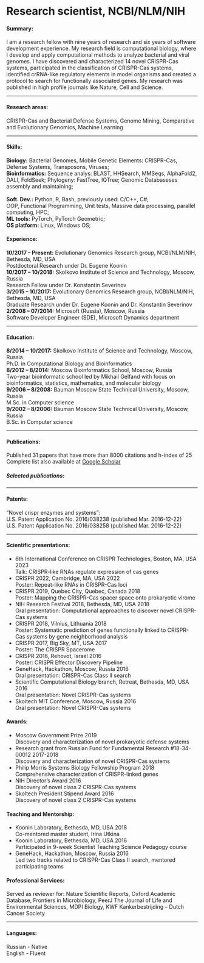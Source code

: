 # Research scientist, NCBI/NLM/NIH

#### Summary: 
I am a research fellow with nine years of research and six years of software development experience. My research field is computational biology, where I develop and apply computational methods to analyze bacterial and viral genomes. I have discovered and characterized 14 novel CRISPR-Cas systems, participated in the classification of CRISPR-Cas systems, identified crRNA-like regulatory elements in model organisms and created a protocol to search for functionally associated genes. My research was published in high profile journals like Nature, Cell and Science. 
* * *

#### Research areas:
CRISPR-Cas and Bacterial Defense Systems, Genome Mining, Comparative and Evolutionary Genomics, Machine Learning
* * *

#### Skills:
**Biology:** Bacterial Genomes, Mobile Genetic Elements: CRISPR-Cas, Defense Systems, Transposons, Viruses;<br>
**Bioinformatics:** Sequence analys: BLAST, HHSearch, MMSeqs, AlphaFold2, DALI, FoldSeek; Phylogeny: FastTree, IQTree; Genomic Databaseses assembly and maintaining;<br>   
**Soft. Dev.:** Python, R, Bash, previously used: C/C++, C#;<br>OOP, Functional Programming, Unit tests, Massive data processing, parallel computing, HPC;<br>
**ML tools:** PyTorch, PyTorch Geometric;<br>
**OS platform:** Linux, Windows OS;


#### Experience:
**10/2017 – Present:** Evolutionary Genomics Research group, NCBI/NLM/NIH, Bethesda, MD, USA<br>Postdoctoral Research under Dr. Eugene Koonin<br> 
**10/2017 – 10/2018:** Skolkovo Institute of Science and Technology, Moscow, Russia<br>Research Fellow under Dr. Konstantin Severinov<br>
**3/2015 – 10/2017:** Evolutionary Genomics Research group, NCBI/NLM/NIH, Bethesda, MD, USA<br>Graduate Research under Dr. Eugene Koonin and Dr. Konstantin Severinov<br>
**2/2008 – 07/2014:** Microsoft (Russia), Moscow, Russia<br>Software Developer Engineer (SDE), Microsoft Dynamics department
* * *

#### Education:
**8/2014 – 10/2017:** Skolkovo Institute of Science and Technology, Moscow, Russia<br>Ph.D. in Computational Biology and Bioinformatics<br>
**8/2012 – 8/2014:** Moscow Bioinformatics School, Moscow, Russia<br>Two-year bioinformatic school led by Mikhail Gelfand with focus on bioinformatics, statistics, mathematics, and molecular biology<br>
**9/2006 – 8/2008:** Bauman Moscow State Technical University, Moscow, Russia<br>M.Sc. in Computer science<br>
**9/2002 – 8/2006:** Bauman Moscow State Technical University, Moscow, Russia<br>B.Sc. in Computer science
* * *

#### Publications:
Published 31 papers that have more than 8000 citations and h-index of 25
Complete list also available at [Google Scholar](https://scholar.google.com/citations?hl=en&user=X6lCOCAAAAAJ&view_op=list_works)
##### Selected publications:
* * *

#### Patents:
“Novel crispr enzymes and systems”:<br>
U.S. Patent Application No. 2016/038238 (published Mar. 2016-12-22)<br>
U.S. Patent Application No. 2016/038258 (published Mar. 2016-12-22)
* * *

#### Scientific presentations:
*   6th International Conference on CRISPR Technologies, Boston, MA, USA 2023<br>Talk: CRISPR-like RNAs regulate expression of cas genes<br style="line-height: 10px" />
*   CRISPR 2022, Cambridge, MA, USA 2022<br>Poster: Repeat-like RNAs in CRISPR-Cas loci<br style="line-height: 10px" />
*   CRISPR 2019, Quebec City, Quebec, Canada 2018<br>Poster: Mapping the CRISPR-Cas spacer space onto prokaryotic virome<br style="line-height: 10px" />
*   NIH Research Festival 2018, Bethesda, MD, USA 2018<br>Oral presentation: Computational approaches to discover novel CRISPR-Cas systems<br style="line-height: 10px" />
*   CRISPR 2018, Vilnius, Lithuania 2018<br>Poster: Systematic prediction of genes functionally linked to CRISPR-Cas systems by gene neighborhood analysis<br style="line-height: 10px" />
*   CRISPR 2017, Big Sky, MT, USA 2017<br>Poster: The CRISPR Spacerome<br style="line-height: 10px" />
*   CRISPR 2016, Rehovot, Israel 2016<br>Poster: CRISPR Effector Discovery Pipeline<br style="line-height: 10px" />
*   GeneHack, Hackathon, Moscow, Russia 2016<br>Oral presentation: CRISPR-Cas Class II search<br style="line-height: 10px" />
*   Scientific Computational Biology branch, Retreat, Bethesda, MD, USA 2016<br>Oral presentation: Novel CRISPR-Cas systems<br style="line-height: 10px" />
*   Skoltech MIT Conference, Moscow, Russia 2016<br>Oral presentation: Novel CRISPR-Cas systems<br>

#### Awards:
*   Moscow Government Prize 2019<br>Discovery and characterization of novel prokaryotic defense systems<br style="line-height: 10px" />
*   Research grant from Russian Fund for Fundamental Research #18-34-00012 2017-2018<br>Discovery and characterization of novel CRISPR-Cas systems<br style="line-height: 10px" />
*   Philip Morris Systems Biology Fellowship Program 2018<br>Comprehensive characterization of CRISPR-linked genes<br style="line-height: 10px" />
*   NIH Director’s Award 2016<br>Discovery of novel class 2 CRISPR-Cas systems<br style="line-height: 10px" />
*   Skoltech President Stipend Award 2016<br>Discovery of novel class 2 CRISPR-Cas systems<br>

#### Teaching and Mentorship:
*   Koonin Laboratory, Bethesda, MD, USA 2018<br>Co-mentored master student, Irina Utkina<br>
*   Koonin Laboratory, Bethesda, MD, USA 2016<br>Participated in 9-week Scientist Teaching Science Pedagogy course<br>
*   GeneHack, Hackathon, Moscow, Russia 2016<br>Led two tracks related to CRISPR-Cas Class II search, mentored participating teams<br>

#### Professional Services:
Served as reviewer for: Nature Scientific Reports, Oxford Academic Database,
Frontiers in Microbiology, PeerJ The Journal of Life and Environmental Sciences, MDPI Biology, KWF 
Kankerbestrijding – Dutch Cancer Society
* * *

#### Languages:
Russian - Native<br>English - Fluent